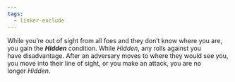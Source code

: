 ```yaml
---
tags:
  - linker-exclude
---
```

While you’re out of sight from all foes and they don’t know where you are, you gain the **_Hidden_** condition. While _Hidden_, any rolls against you have disadvantage. After an adversary moves to where they would see you, you move into their line of sight, or you make an attack, you are no longer _Hidden_.